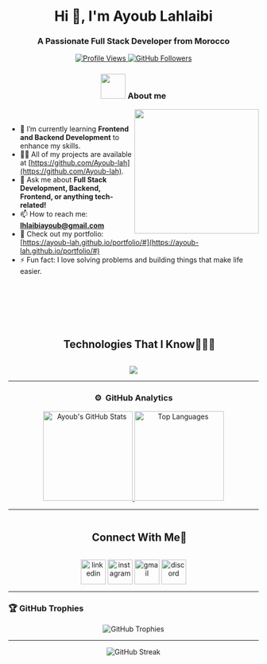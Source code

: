 <h1 align="center">Hi 👋, I'm Ayoub Lahlaibi</h1>
<h3 align="center">A Passionate Full Stack Developer from Morocco</h3>

<p align="center">
  <a href="https://github.com/Ayoub-lah">
    <img src="https://komarev.com/ghpvc/?username=ayoub-lah&label=Profile%20views&color=0e75b6&style=flat" alt="Profile Views" />
  </a>
  <a href="https://github.com/Ayoub-lah?tab=followers">
    <img src="https://img.shields.io/github/followers/Ayoub-lah?label=Followers&style=social" alt="GitHub Followers" />
  </a>
</p>

### <p align="center"> <picture><img src = "https://github.com/7oSkaaa/7oSkaaa/blob/main/Images/about_me.gif?raw=true" width = 50px></picture> About me </p>

<picture> <img align="right" src="https://github.com/7oSkaaa/7oSkaaa/blob/main/Images/Right_Side.gif?raw=true" width = 250px></picture>



<br>


- 🌱 I’m currently learning **Frontend and Backend Development** to enhance my skills.
- 👨‍💻 All of my projects are available at [https://github.com/Ayoub-lah](https://github.com/Ayoub-lah).
- 💬 Ask me about **Full Stack Development, Backend, Frontend, or anything tech-related!**
- 📫 How to reach me: **lhlaibiayoub@gmail.com**
- 📄 Check out my portfolio: [https://ayoub-lah.github.io/portfolio/#](https://ayoub-lah.github.io/portfolio/#)
- ⚡ Fun fact: I love solving problems and building things that make life easier.

<br><br>
---


 
 <div id="user-content-toc">
  <ul align="center">
    <summary><h2 style="display: inline-block">Technologies That I Know👨🏻‍💻</h2></summary>
  </ul>
</div>
<!--tech stack icons-->
<p align="center">
  <a href="https://skillicons.dev">
    <img src="https://skillicons.dev/icons?i=cpp,c,css,php,discord,postgres,figma,github,powershell,git,html,java,js,linux,kali,mysql,nextjs,nodejs,py,bootstrap,cmake,debian,react,jquery,laravel,flutter,dart,tailwind,vscode,eclipse" />
  </a>
</p>








---

### <p align="center"> ⚙️ &nbsp;GitHub Analytics </p> 

<p align="center">
  <a href="https://github.com/AVS1508">
  <img height="180em" src="https://github-readme-stats-eight-theta.vercel.app/api?username=ayoub-lah&show_icons=true&theme=algolia&include_all_commits=true&count_private=true" alt="Ayoub's GitHub Stats"  />
  <img height="180em" src="https://github-readme-stats-eight-theta.vercel.app/api/top-langs/?username=ayoub-lah&layout=compact&langs_count=8&theme=algolia" alt="Top Languages"  />
  </a>
  </p>

---

<div id="user-content-toc">
  <ul align="center">
    <summary><h2 style="display: inline-block">Connect With Me🤝</h2></summary>
  </ul>
</div>

<!--icons and links-->
<p align="center">
<a href="https://www.linkedin.com/in/ayoub-lahlaibi-ab3624312/" target="blank"><img align="center" src="https://user-images.githubusercontent.com/88904952/234979284-68c11d7f-1acc-4f0c-ac78-044e1037d7b0.png" alt="linkedin" height="50" width="50" /></a>
<a href="https://www.instagram.com/ayoub.lahlaibi/" target="blank"><img align="center" src="https://user-images.githubusercontent.com/88904952/234981169-2dd1e58f-4b7e-468c-8213-034ba62156c3.png" alt="instagram" height="50" width="50" /></a>
  <a href="mailto:lhlaibiayoub@gmail.com" target="blank"><img align="center" src="https://user-images.githubusercontent.com/88904952/234981169-2dd1e58f-4b7e-468c-8213-034ba62156c3.png" alt="gmail" height="50" width="50" /></a>
<a href="https://discord.com/channels/1312571181508857906/1312571182276546670" target="blank"><img align="center" src="https://user-images.githubusercontent.com/88904952/234982627-019fd336-6248-453c-9b05-97c13fd1d207.png" alt="discord" height="50" width="50" /></a>
  
</p>

---

### 🏆 GitHub Trophies

<p align="center">
  <img src="https://github-profile-trophy.vercel.app/?username=ayoub-lah&theme=onedark&no-frame=true&row=1&column=7" alt="GitHub Trophies" />
</p>

---

<p align="center"> 
  <img src="https://github-readme-streak-stats.herokuapp.com/?user=ayoub-lah&theme=dark" alt="GitHub Streak" />
</p>
